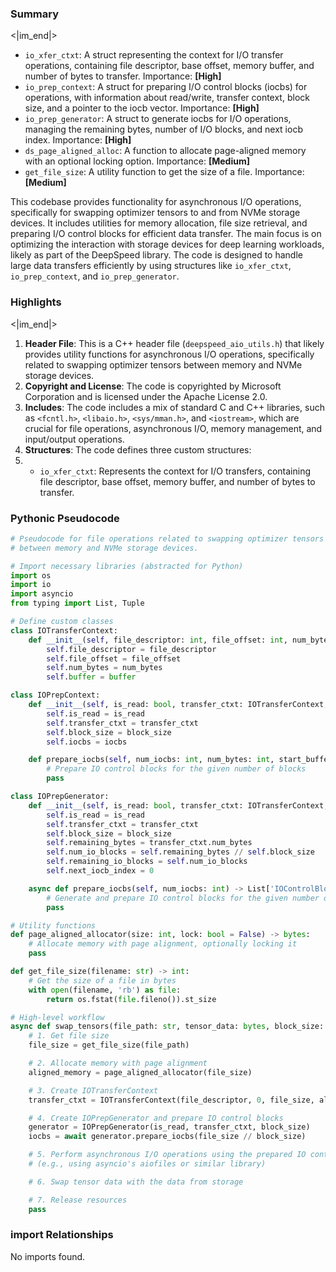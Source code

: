 

### Summary

<|im_end|>

* `io_xfer_ctxt`: A struct representing the context for I/O transfer operations, containing file descriptor, base offset, memory buffer, and number of bytes to transfer. Importance: **[High]**
* `io_prep_context`: A struct for preparing I/O control blocks (iocbs) for operations, with information about read/write, transfer context, block size, and a pointer to the iocb vector. Importance: **[High]**
* `io_prep_generator`: A struct to generate iocbs for I/O operations, managing the remaining bytes, number of I/O blocks, and next iocb index. Importance: **[High]**
* `ds_page_aligned_alloc`: A function to allocate page-aligned memory with an optional locking option. Importance: **[Medium]**
* `get_file_size`: A utility function to get the size of a file. Importance: **[Medium]** 

This codebase provides functionality for asynchronous I/O operations, specifically for swapping optimizer tensors to and from NVMe storage devices. It includes utilities for memory allocation, file size retrieval, and preparing I/O control blocks for efficient data transfer. The main focus is on optimizing the interaction with storage devices for deep learning workloads, likely as part of the DeepSpeed library. The code is designed to handle large data transfers efficiently by using structures like `io_xfer_ctxt`, `io_prep_context`, and `io_prep_generator`.

### Highlights

<|im_end|>

1. **Header File**: This is a C++ header file (`deepspeed_aio_utils.h`) that likely provides utility functions for asynchronous I/O operations, specifically related to swapping optimizer tensors between memory and NVMe storage devices.
2. **Copyright and License**: The code is copyrighted by Microsoft Corporation and is licensed under the Apache License 2.0.
3. **Includes**: The code includes a mix of standard C and C++ libraries, such as `<fcntl.h>`, `<libaio.h>`, `<sys/mman.h>`, and `<iostream>`, which are crucial for file operations, asynchronous I/O, memory management, and input/output operations.
4. **Structures**: The code defines three custom structures:
5.   - `io_xfer_ctxt`: Represents the context for I/O transfers, containing file descriptor, base offset, memory buffer, and number of bytes to transfer.

### Pythonic Pseudocode

```python
# Pseudocode for file operations related to swapping optimizer tensors
# between memory and NVMe storage devices.

# Import necessary libraries (abstracted for Python)
import os
import io
import asyncio
from typing import List, Tuple

# Define custom classes
class IOTransferContext:
    def __init__(self, file_descriptor: int, file_offset: int, num_bytes: int, buffer: bytes):
        self.file_descriptor = file_descriptor
        self.file_offset = file_offset
        self.num_bytes = num_bytes
        self.buffer = buffer

class IOPrepContext:
    def __init__(self, is_read: bool, transfer_ctxt: IOTransferContext, block_size: int, iocbs: List['IOControlBlock']):
        self.is_read = is_read
        self.transfer_ctxt = transfer_ctxt
        self.block_size = block_size
        self.iocbs = iocbs

    def prepare_iocbs(self, num_iocbs: int, num_bytes: int, start_buffer: bytes, start_offset: int):
        # Prepare IO control blocks for the given number of blocks
        pass

class IOPrepGenerator:
    def __init__(self, is_read: bool, transfer_ctxt: IOTransferContext, block_size: int):
        self.is_read = is_read
        self.transfer_ctxt = transfer_ctxt
        self.block_size = block_size
        self.remaining_bytes = transfer_ctxt.num_bytes
        self.num_io_blocks = self.remaining_bytes // self.block_size
        self.remaining_io_blocks = self.num_io_blocks
        self.next_iocb_index = 0

    async def prepare_iocbs(self, num_iocbs: int) -> List['IOControlBlock']:
        # Generate and prepare IO control blocks for the given number of blocks
        pass

# Utility functions
def page_aligned_allocator(size: int, lock: bool = False) -> bytes:
    # Allocate memory with page alignment, optionally locking it
    pass

def get_file_size(filename: str) -> int:
    # Get the size of a file in bytes
    with open(filename, 'rb') as file:
        return os.fstat(file.fileno()).st_size

# High-level workflow
async def swap_tensors(file_path: str, tensor_data: bytes, block_size: int):
    # 1. Get file size
    file_size = get_file_size(file_path)

    # 2. Allocate memory with page alignment
    aligned_memory = page_aligned_allocator(file_size)

    # 3. Create IOTransferContext
    transfer_ctxt = IOTransferContext(file_descriptor, 0, file_size, aligned_memory)

    # 4. Create IOPrepGenerator and prepare IO control blocks
    generator = IOPrepGenerator(is_read, transfer_ctxt, block_size)
    iocbs = await generator.prepare_iocbs(file_size // block_size)

    # 5. Perform asynchronous I/O operations using the prepared IO control blocks
    # (e.g., using asyncio's aiofiles or similar library)

    # 6. Swap tensor data with the data from storage

    # 7. Release resources
    pass
```


### import Relationships

No imports found.